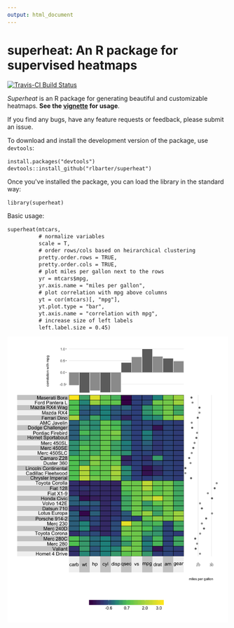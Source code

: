 ```yaml
---
output: html_document
---
```


# superheat: An R package for supervised heatmaps




[![Travis-CI Build Status](https://travis-ci.org/rlbarter/superheat.svg?branch=master)](https://travis-ci.org/rlbarter/superheat)

*Superheat* is an R package for generating beautiful and customizable heatmaps. **See the [vignette](https://rlbarter.github.io/superheat/) for usage**.

If you find any bugs, have any feature requests or feedback, please submit an issue.


To download and install the development version of the package, use `devtools`:

```{r, eval = FALSE}
install.packages("devtools")
devtools::install_github("rlbarter/superheat")
```

Once you've installed the package, you can load the library in the standard way:

```{r}
library(superheat)
```



Basic usage:

```{r, fig.height = 9.5, fig.width = 8, fig.align = "center"}
superheat(mtcars,
          # normalize variables
          scale = T,
          # order rows/cols based on heirarchical clustering
          pretty.order.rows = TRUE,
          pretty.order.cols = TRUE,
          # plot miles per gallon next to the rows
          yr = mtcars$mpg,
          yr.axis.name = "miles per gallon",
          # plot correlation with mpg above columns
          yt = cor(mtcars)[, "mpg"],
          yt.plot.type = "bar",
          yt.axis.name = "correlation with mpg",
          # increase size of left labels
          left.label.size = 0.45)
```

![image1](tools/mtcars.png)
